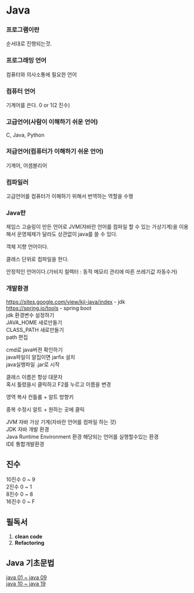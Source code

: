 # Java
### 프로그램이란
순서대로 진행되는것.

### 프로그래밍 언어
컴퓨터와 의사소통에 필요한 언어

### 컴퓨터 언어
기계어를 쓴다. 0 or 1(2 진수)

### 고급언어(사람이 이해하기 쉬운 언어)
C, Java, Python

### 저급언어(컴퓨터가 이해하기 쉬운 언어)
기계어, 어셈블리어 

### 컴파일러
고급언어를 컴퓨터가 이해하기 위해서 번역하는 역할을 수행

### Java란
제임스 고슬링이 만든 언어로 JVM(자바란 언어를 컴파일 할 수 있는 가상기계)을 이용해서
운영체제가 달라도 상관없이 java를 쓸 수 있다.

객체 지향 언어이다.

클래스 단위로 컴파일을 한다.

안정적인 언어이다.(가비지 컬렉터 : 동적 메모리 관리에 따른 쓰레기값 자동수거)

### 개발환경 
https://sites.google.com/view/kji-java/index  - jdk  
https://spring.io/tools - spring boot  
jdk 환경변수 설정하기  
JAVA_HOME 새로만들기  
CLASS_PATH 새로만들기  
path 편집  
 
cmd로 java버젼 확인하기  
java파일이 알집이면 jarfix 설치  
java실행파일 .jar로 시작  

클래스 이름은 항상 대문자  
혹시 틀렸을시 클릭하고 F2를 누르고 이름을 변경  


영역 복사 컨틀롤 + 알트 방향키  

중복 수정시 알트 + 원하는 곳에 클릭  

JVM 자바 가상 기계(자바란 언어를 컴파일 하는 것)  
JDK 자바 개발 환경  
Java Runtime Environment 환경 해당되는 언어를 실행할수있는 환경  
IDE 통합개발환경  

## 진수  
10진수 0 ~ 9  
2진수 0 ~ 1  
8진수 0 ~ 8  
16진수 0 ~ F  

## 필독서
1. **clean code**  
2. **Refactoring**  

## Java 기초문법

[java 01 ~ java 09](https://github.com/Hyun1117/Java/tree/main/%EC%9E%90%EB%B0%94%EA%B8%B0%EC%B4%88%EB%AC%B8%EB%B2%95)  
[java 10 ~ java 19](https://github.com/Hyun1117/Java/tree/main/%EC%9E%90%EB%B0%94%EA%B8%B0%EC%B4%88%EB%AC%B8%EB%B2%9510_19)  
